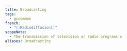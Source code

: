 ```yaml
---
title: Broadcasting
tags:
  - gccommon
french:
  - "[[Radiodiffusion]]"
scopeNote:
  - The transmission of television or radio programs u
aliases: Broadcasting
---
```

